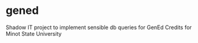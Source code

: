 # gened
Shadow IT project to implement sensible db queries for GenEd Credits for Minot State University
